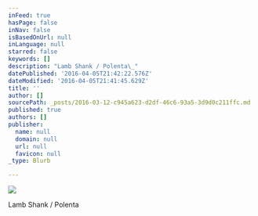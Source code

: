 ```yaml
---
inFeed: true
hasPage: false
inNav: false
isBasedOnUrl: null
inLanguage: null
starred: false
keywords: []
description: "Lamb Shank / Polenta\_"
datePublished: '2016-04-05T21:42:22.576Z'
dateModified: '2016-04-05T21:41:45.629Z'
title: ''
author: []
sourcePath: _posts/2016-03-12-c945a623-d2df-46c6-93a5-3d9d0c211ffc.md
published: true
authors: []
publisher:
  name: null
  domain: null
  url: null
  favicon: null
_type: Blurb

---
```

![](https://the-grid-user-content.s3-us-west-2.amazonaws.com/67619375-8652-42a4-80a4-e8f21146ebde.jpg)

Lamb Shank / Polenta